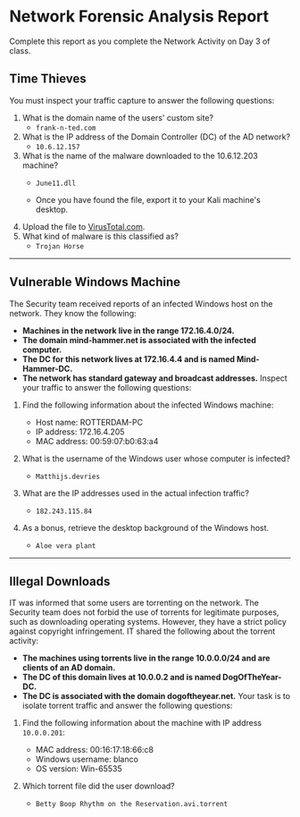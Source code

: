 # Network Forensic Analysis Report

Complete this report as you complete the Network Activity on Day 3 of class.

## Time Thieves 
You must inspect your traffic capture to answer the following questions:

1. What is the domain name of the users' custom site?
   - `frank-n-ted.com`
2. What is the IP address of the Domain Controller (DC) of the AD network?
   - `10.6.12.157`
3. What is the name of the malware downloaded to the 10.6.12.203 machine?
   - `June11.dll`

   - Once you have found the file, export it to your Kali machine's desktop.
4. Upload the file to [VirusTotal.com](https://www.virustotal.com/gui/). 
5. What kind of malware is this classified as?
   - `Trojan Horse`

---

## Vulnerable Windows Machine
The Security team received reports of an infected Windows host on the network. They know the following:
  - **Machines in the network live in the range 172.16.4.0/24.**
  - **The domain mind-hammer.net is associated with the infected computer.**
  - **The DC for this network lives at 172.16.4.4 and is named Mind-Hammer-DC.**
  - **The network has standard gateway and broadcast addresses.**
Inspect your traffic to answer the following questions:
1. Find the following information about the infected Windows machine:
    - Host name:   ROTTERDAM-PC
    - IP address:  172.16.4.205
    - MAC address: 00:59:07:b0:63:a4
    
2. What is the username of the Windows user whose computer is infected?
   - `Matthijs.devries`
3. What are the IP addresses used in the actual infection traffic?
   - `182.243.115.84`
4. As a bonus, retrieve the desktop background of the Windows host.
   - `Aloe vera plant`

---

## Illegal Downloads
IT was informed that some users are torrenting on the network. The Security team does not forbid the use of torrents for legitimate purposes, such as downloading operating systems. However, they have a strict policy against copyright infringement.
IT shared the following about the torrent activity:
   - **The machines using torrents live in the range 10.0.0.0/24 and are clients of an AD domain.**
   - **The DC of this domain lives at 10.0.0.2 and is named DogOfTheYear-DC.**
   - **The DC is associated with the domain dogoftheyear.net.**
Your task is to isolate torrent traffic and answer the following questions:

1. Find the following information about the machine with IP address `10.0.0.201`:
    - MAC address:  00:16:17:18:66:c8
    - Windows username: blanco
    - OS version:  Win-65535

2. Which torrent file did the user download?
   - `Betty Boop Rhythm on the Reservation.avi.torrent`
